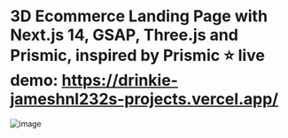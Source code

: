 #  3D Ecommerce Landing Page with Next.js 14, GSAP, Three.js and Prismic, inspired by Prismic :star: live demo:  https://drinkie-jameshnl232s-projects.vercel.app/

![image](https://github.com/user-attachments/assets/0461cd7f-db16-4dbb-b750-4f2804fbb1f7)
